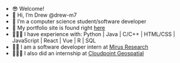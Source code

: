 
- 😎 Welcome!
- 👋 Hi, I’m Drew @drew-m7
- 🌱 I’m a computer science student/software developer
- 🥸 My portfolio site is found right <a href="https://drew-m7.github.io/">here</a>
- 👨🏼‍💻 I have experience with: Python | Java | C/C++ | HTML/CSS | JavaScript | React | Vue | R | SQL
- 🥷🏻 I am a software developer intern at <a href="https://mirus.io/">Mirus Research</a>
- 👨🏼‍💻 I also did an internship at <a href="https://www.cloudpointgeo.com/">Cloudpoint Geospatial</a>

<!---
drew-m7/drew-m7 is a ✨ special ✨ repository because its `README.md` (this file) appears on your GitHub profile.
You can click the Preview link to take a look at your changes.
--->
